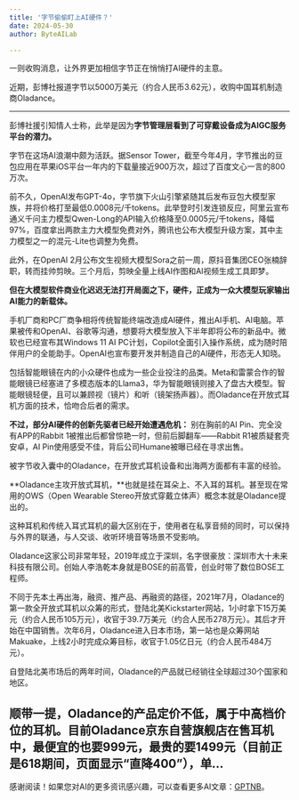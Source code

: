 ```yaml
---
title: '字节偷偷盯上AI硬件？'
date: 2024-05-30
author: ByteAILab

---
```


一则收购消息，让外界更加相信字节正在悄悄打AI硬件的主意。

近期，彭博社报道字节以5000万美元（约合人民币3.62元），收购中国耳机制造商Oladance。

---
彭博社援引知情人士称，此举是因为**字节管理层看到了可穿戴设备成为AIGC服务平台的潜力。**

字节在这场AI浪潮中颇为活跃。据Sensor Tower，截至今年4月，字节推出的豆包应用在苹果iOS平台一年内的下载量接近900万次，超过了百度文心一言的800万次。

前不久，OpenAI发布GPT-4o，字节旗下火山引擎紧随其后发布豆包大模型家族，并将价格打至最低0.0008元/千tokens。此举登时引发连锁反应，阿里云宣布通义千问主力模型Qwen-Long的API输入价格降至0.0005元/千tokens，降幅97%，百度拿出两款主力大模型免费对外，腾讯也公布大模型升级方案，其中主力模型之一的混元-Lite也调整为免费。

此外，在OpenAI 2月公布文生视频大模型Sora之前一周，原抖音集团CEO张楠辞职，转而挂帅剪映。三个月后，剪映全量上线AI作图和AI视频生成工具即梦。

**但在大模型软件商业化迟迟无法打开局面之下，硬件，正成为一众大模型玩家输出AI能力的新载体。**

手机厂商和PC厂商争相将传统智能终端改造成AI硬件，推出AI手机、AI电脑。苹果被传和OpenAI、谷歌等沟通，想要将大模型放入下半年即将公布的新品中。微软也已经宣布其Windows 11 AI PC计划，Copilot全面引入操作系统，成为随时陪伴用户的全能助手。OpenAI也宣布要开发并制造自己的AI硬件，形态无人知晓。

包括智能眼镜在内的小众硬件也成为一些企业投注的品类。Meta和雷蒙合作的智能眼镜已经塞进了多模态版本的Llama3，华为智能眼镜则接入了盘古大模型。智能眼镜轻便，且可以兼顾视（镜片）和听（镜架扬声器）。而Oladance在开放式耳机方面的技术，恰吻合后者的需求。

**不过，部分AI硬件的创新先驱者已经开始遭遇危机：**
别在胸前的AI Pin、完全没有APP的Rabbit 1被推出后都曾惊艳一时，但前后脚翻车——Rabbit R1被质疑套壳安卓，AI Pin使用感受不佳，背后公司Humane被曝已经在寻求出售。

被字节收入囊中的Oladance，在开放式耳机设备和出海两方面都有丰富的经验。

**Oladance主攻开放式耳机，**也就是挂在耳朵上、不入耳的耳机。甚至现在常用的OWS（Open Wearable Stereo开放式穿戴立体声）概念本就是Oladance提出的。

这种耳机和传统入耳式耳机的最大区别在于，使用者在私享音频的同时，可以保持与外界的联通，与人交谈、收听环境音等场景不受影响。

Oladance这家公司非常年轻，2019年成立于深圳，名字很豪放：深圳市大十未来科技有限公司。创始人李浩乾本身就是BOSE的前高管，创业时带了数位BOSE工程师。

不同于先本土再出海，融资、推产品、再融资的路径，2021年7月，Oladance的第一款全开放式耳机以众筹的形式，登陆北美Kickstarter网站，1小时拿下15万美元（约合人民币105万元），收官于39.7万美元（约合人民币278万元）。其后才开始在中国销售。次年6月，Oladance进入日本市场，第一站也是众筹网站Makuake，上线2小时完成众筹目标，收官于1.05亿日元（约合人民币484万元）。

自登陆北美市场后的两年时间，Oladance的产品就已经销往全球超过30个国家和地区。

顺带一提，Oladance的产品定价不低，属于中高档价位的耳机。目前Oladance京东自营旗舰店在售耳机中，最便宜的也要999元，最贵的要1499元（目前正是618期间，页面显示“直降400”），单...
---
感谢阅读！如果您对AI的更多资讯感兴趣，可以查看更多AI文章：[GPTNB](https://gptnb.com)。